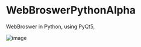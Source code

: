 # WebBroswerPythonAlpha
WebBroswer in Python, using PyQt5,

![image](https://user-images.githubusercontent.com/53154301/150616072-69217572-a73c-41ce-9273-3fb2a1d386ff.png)

